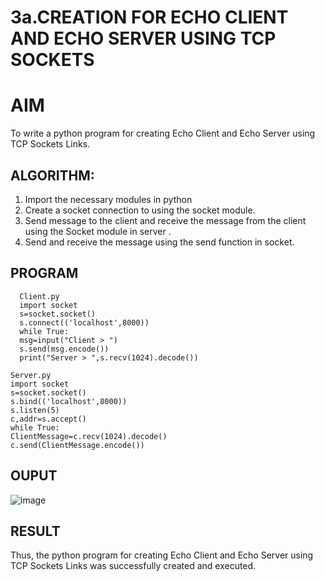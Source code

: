 # 3a.CREATION FOR ECHO CLIENT AND ECHO SERVER USING TCP SOCKETS
# AIM
To write a python program for creating Echo Client and Echo Server using TCP
Sockets Links.
## ALGORITHM:
1. Import the necessary modules in python
2. Create a socket connection to using the socket module.
3. Send message to the client and receive the message from the client using the Socket module in
 server .
4. Send and receive the message using the send function in socket.
## PROGRAM
      Client.py
      import socket 
      s=socket.socket() 
      s.connect(('localhost',8000)) 
      while True: 
      msg=input("Client > ") 
      s.send(msg.encode()) 
      print("Server > ",s.recv(1024).decode())

    Server.py
    import socket 
    s=socket.socket() 
    s.bind(('localhost',8000)) 
    s.listen(5) 
    c,addr=s.accept() 
    while True: 
    ClientMessage=c.recv(1024).decode() 
    c.send(ClientMessage.encode())
## OUPUT
![image](https://github.com/user-attachments/assets/a59cc6b5-bb8c-4771-bd39-05647da4aab7)

## RESULT
Thus, the python program for creating Echo Client and Echo Server using TCP Sockets Links 
was successfully created and executed.
